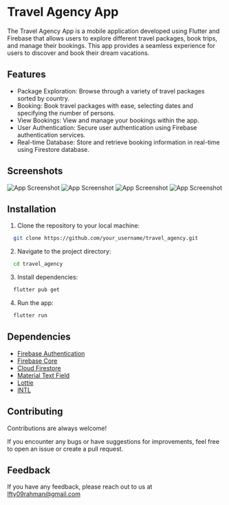 
# Travel Agency App

The Travel Agency App is a mobile application developed using Flutter and Firebase that allows users to explore different travel packages, book trips, and manage their bookings. This app provides a seamless experience for users to discover and book their dream vacations.




## Features

- Package Exploration: Browse through a variety of travel packages sorted by country.
- Booking: Book travel packages with ease, selecting dates and specifying the number of persons.
- View Bookings: View and manage your bookings within the app.
- User Authentication: Secure user authentication using Firebase authentication services.
- Real-time Database: Store and retrieve booking information in real-time using Firestore database.
## Screenshots

![App Screenshot](https://i.ibb.co/LrwtYg4/Simulator-Screenshot-i-Phone-15-Pro-Max-2024-04-16-at-11-58-43.png)
![App Screenshot](https://i.ibb.co/gRYSz0g/Simulator-Screenshot-i-Phone-15-Pro-Max-2024-04-16-at-11-59-22.png)
![App Screenshot](https://i.ibb.co/vD4cNHD/Simulator-Screenshot-i-Phone-15-Pro-Max-2024-04-16-at-11-59-43.png)
![App Screenshot](https://i.ibb.co/Y2Lqxbb/Simulator-Screenshot-i-Phone-15-Pro-Max-2024-04-16-at-11-59-50.png)


## Installation

1. Clone the repository to your local machine:

```bash
  git clone https://github.com/your_username/travel_agency.git
```
2. Navigate to the project directory:


```bash
  cd travel_agency
```
3. Install dependencies:


```bash
  flutter pub get
```

4. Run the app:

```bash
  flutter run
```
## Dependencies

- [Firebase Authentication](https://pub.dev/packages/firebase_auth)
- [Firebase Core](https://pub.dev/packages/firebase_core)
- [Cloud Firestore](https://pub.dev/packages/cloud_firestore)
- [Material Text Field](https://pub.dev/packages/material_text_fields)
- [Lottie](https://pub.dev/packages/lottie)
- [INTL](https://pub.dev/packages/intl)


## Contributing

Contributions are always welcome!

If you encounter any bugs or have suggestions for improvements, feel free to open an issue or create a pull request.


## Feedback

If you have any feedback, please reach out to us at Ifty09rahman@gmail.com


